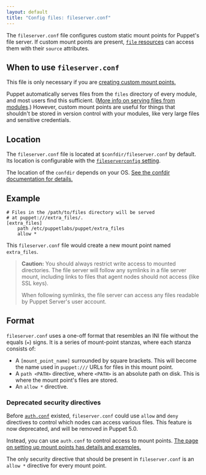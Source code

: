 ```yaml
---
layout: default
title: "Config files: fileserver.conf"
---
```


[file]: ./type.html#file
[module_files]: ./modules_fundamentals.html#files
[fileserverconfig]: ./configuration.html#fileserverconfig
[auth_conf]: {{puppetserver}}/config_file_auth.html
[deprecated]: ./deprecated_settings.html#authorization-rules-in-fileserverconf
[custom_mount]: ./file_serving.html
[mount_auth_examples]: ./file_serving.html#controlling-access-to-a-custom-mount-point-in-authconf

The `fileserver.conf` file configures custom static mount points for Puppet's file server. If custom mount points are present, [`file` resources][file] can access them with their `source` attributes.

## When to use `fileserver.conf`

This file is only necessary if you are [creating custom mount points.][custom_mount]

Puppet automatically serves files from the `files` directory of every module, and most users find this sufficient. ([More info on serving files from modules][module_files].) However, custom mount points are useful for things that shouldn't be stored in version control with your modules, like very large files and sensitive credentials.

## Location

The `fileserver.conf` file is located at `$confdir/fileserver.conf` by default. Its location is configurable with the [`fileserverconfig` setting][fileserverconfig].

The location of the `confdir` depends on your OS. [See the confdir documentation for details.][confdir]

[confdir]: ./dirs_confdir.html

## Example

```
# Files in the /path/to/files directory will be served
# at puppet:///extra_files/.
[extra_files]
    path /etc/puppetlabs/puppet/extra_files
    allow *
```

This `fileserver.conf` file would create a new mount point named `extra_files`.

> **Caution:** You should always restrict write access to mounted directories. The file server will follow any symlinks in a file server mount, including links to files that agent nodes should not access (like SSL keys).
>
> When following symlinks, the file server can access any files readable by Puppet Server's user account.

## Format

`fileserver.conf` uses a one-off format that resembles an INI file without the equals (`=`) signs. It is a series of mount-point stanzas, where each stanza consists of:

* A `[mount_point_name]` surrounded by square brackets. This will become the name used in `puppet:///` URLs for files in this mount point.
* A `path <PATH>` directive, where `<PATH>` is an absolute path on disk. This is where the mount point's files are stored.
* An `allow *` directive.

### Deprecated security directives

Before [`auth.conf`][auth_conf] existed, `fileserver.conf` could use `allow` and `deny` directives to control which nodes can access various files. This feature is now deprecated, and will be removed in Puppet 5.0.

Instead, you can use `auth.conf` to control access to mount points. [The page on setting up mount points has details and examples.][mount_auth_examples]

The only security directive that should be present in `fileserver.conf` is an `allow *` directive for every mount point.
